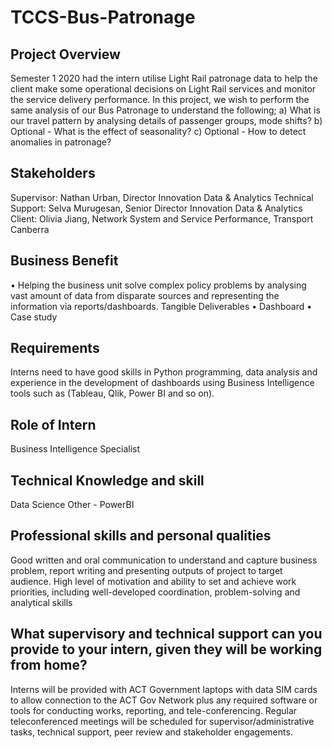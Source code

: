 # TCCS-Bus-Patronage

## Project Overview
Semester 1 2020 had the intern utilise Light Rail patronage data to help the client make some operational decisions on Light Rail services and monitor the service delivery performance. 
In this project, we wish to perform the same analysis of our Bus Patronage to understand the following;
a)	What is our travel pattern by analysing details of passenger groups, mode shifts? 
b)	Optional - What is the effect of seasonality?
c)	Optional - How to detect anomalies in patronage?

## Stakeholders
Supervisor: 		Nathan Urban, Director Innovation Data & Analytics
Technical Support: 	Selva Murugesan, Senior Director Innovation Data & Analytics
Client: 			Olivia Jiang, Network System and Service Performance, Transport Canberra

## Business Benefit
•	Helping the business unit solve complex policy problems by analysing vast amount of data from disparate sources and representing the information via reports/dashboards.
Tangible Deliverables
•	Dashboard 
•	Case study

## Requirements
Interns need to have good skills in Python programming, data analysis and experience in the development of dashboards using Business Intelligence tools such as (Tableau, Qlik, Power BI and so on).

## Role of Intern
Business Intelligence Specialist

## Technical Knowledge and skill
  Data Science
  Other - PowerBI

## Professional skills and personal qualities
Good written and oral communication to understand and capture business problem, report writing and presenting outputs of project to target audience. High level of motivation and ability to set and achieve work priorities, including well-developed coordination, problem-solving and analytical skills

## What supervisory and technical support can you provide to your intern, given they will be working from home? 
Interns will be provided with ACT Government laptops with data SIM cards to allow connection to the ACT Gov Network plus any required software or tools for conducting works, reporting, and tele-conferencing.
Regular teleconferenced meetings will be scheduled for supervisor/administrative tasks, technical support, peer review and stakeholder engagements.

